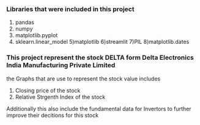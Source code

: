 ### Libraries that were included in this project
1) pandas 
2) numpy 
3) matplotlib.pyplot 
4) sklearn.linear_model 
5)matplotlib
6)streamlit 
7)PIL 
8)matplotlib.dates 

### This project represent the stock DELTA form Delta Electronics India Manufacturing Private Limited

the Graphs that are use to represent the stock value includes 
1) Closing price of the stock
2) Relative Strgenth Index of the stock

Additionally this also include the fundamental data for Invertors to further improve their decitions for this stock






